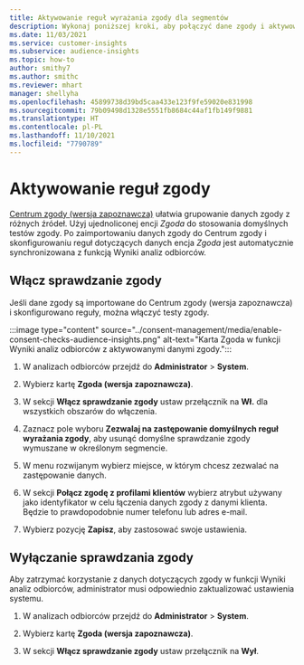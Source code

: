 ```yaml
---
title: Aktywowanie reguł wyrażania zgody dla segmentów
description: Wykonaj poniższej kroki, aby połączyć dane zgody i aktywować testy zgody w funkcji Wyniki analiz odbiorców. Administrator może także wyłączyć testy zgody.
ms.date: 11/03/2021
ms.service: customer-insights
ms.subservice: audience-insights
ms.topic: how-to
author: smithy7
ms.author: smithc
ms.reviewer: mhart
manager: shellyha
ms.openlocfilehash: 45899738d39bd5caa433e123f9fe59020e831998
ms.sourcegitcommit: 79b09498d1328e5551fb8684c44af1fb149f9881
ms.translationtype: HT
ms.contentlocale: pl-PL
ms.lasthandoff: 11/10/2021
ms.locfileid: "7790789"
---
```

# <a name="activate-consent-rules"></a>Aktywowanie reguł zgody

[Centrum zgody (wersja zapoznawcza)](../consent-management/overview.md) ułatwia grupowanie danych zgody z różnych źródeł. Użyj ujednoliconej encji *Zgoda* do stosowania domyślnych testów zgody. Po zaimportowaniu danych zgody do Centrum zgody i skonfigurowaniu reguł dotyczących danych encja *Zgoda* jest automatycznie synchronizowana z funkcją Wyniki analiz odbiorców.

## <a name="enable-consent-checks"></a>Włącz sprawdzanie zgody

Jeśli dane zgody są importowane do Centrum zgody (wersja zapoznawcza) i skonfigurowano reguły, można włączyć testy zgody. 

:::image type="content" source="../consent-management/media/enable-consent-checks-audience-insights.png" alt-text="Karta Zgoda w funkcji Wyniki analiz odbiorców z aktywowanymi danymi zgody.":::

1. W analizach odbiorców przejdź do **Administrator** > **System**.

1. Wybierz kartę **Zgoda (wersja zapoznawcza)**.

1. W sekcji **Włącz sprawdzanie zgody** ustaw przełącznik na **Wł.** dla wszystkich obszarów do włączenia.

1. Zaznacz pole wyboru **Zezwalaj na zastępowanie domyślnych reguł wyrażania zgody**, aby usunąć domyślne sprawdzanie zgody wymuszane w określonym segmencie. 

1. W menu rozwijanym wybierz miejsce, w którym chcesz zezwalać na zastępowanie danych.     

1. W sekcji **Połącz zgodę z profilami klientów** wybierz atrybut używany jako identyfikator w celu łączenia danych zgody z danymi klienta. Będzie to prawdopodobnie numer telefonu lub adres e-mail. 

1. Wybierz pozycję **Zapisz**, aby zastosować swoje ustawienia.

## <a name="disable-consent-checks"></a>Wyłączanie sprawdzania zgody

Aby zatrzymać korzystanie z danych dotyczących zgody w funkcji Wyniki analiz odbiorców, administrator musi odpowiednio zaktualizować ustawienia systemu.

1. W analizach odbiorców przejdź do **Administrator** > **System**.

1. Wybierz kartę **Zgoda (wersja zapoznawcza)**.

1. W sekcji **Włącz sprawdzanie zgody** ustaw przełącznik na **Wył**.
